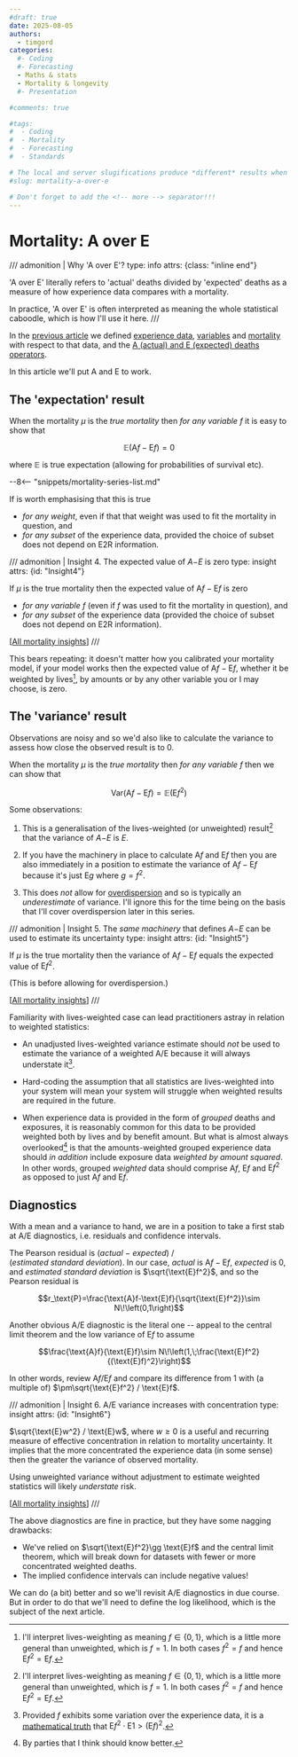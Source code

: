 ```yaml
---
#draft: true 
date: 2025-08-05
authors:
  - timgord
categories:
  #- Coding
  #- Forecasting
  - Maths & stats
  - Mortality & longevity
  #- Presentation

#comments: true

#tags:
#  - Coding
#  - Mortality
#  - Forecasting
#  - Standards

# The local and server slugifications produce *different* results when there are dashes in the item title.
#slug: mortality-a-over-e

# Don't forget to add the <!-- more --> separator!!!
---
```


# Mortality: A over E

/// admonition | Why 'A over E'?
    type: info
    attrs: {class: "inline end"}

'A over E' literally refers to 'actual' deaths divided by 'expected' deaths as a measure of how experience data compares with a mortality.

In practice, 'A over E' is often interpreted as meaning the whole statistical caboodle, which is how I'll use it here.
///

<!--
[overdispersion](/2025-08/mortality-measures-matter/#Def-overdispersion)
[E2R](/2025-08/mortality-measures-matter/#Def-E2R)
[experience dataset](/2025-08/mortality-measures-matter/#Def-exp-data)
[variable](/2025-08/mortality-measures-matter/#Def-variable)
[mortality](/2025-08/mortality-measures-matter/#Def-mortality)
[$\text{A}$ and $\text{E}$ operators](/2025-08/mortality-measures-matter/#Def-AE-ops)
-->

In the [previous article](/2025-08/mortality-measures-matter/) we defined [experience data](/2025-08/mortality-measures-matter/#Def-exp-data), [variables](/2025-08/mortality-measures-matter/#Def-variable) and [mortality](/2025-08/mortality-measures-matter/#Def-mortality) with respect to that data, and the [$\text{A}$ (actual) and $\text{E}$ (expected) deaths operators](/2025-08/mortality-measures-matter/#Def-AE-ops).

In this article we'll put $\text{A}$ and $\text{E}$ to work.

<!-- more -->

## The 'expectation' result

When the mortality $\mu$ is the *true mortality* then *for any variable $f$* it is easy to show that

$$\mathbb{E}\big(\text{A}f-\text{E}f\big)=0\tag{1}$$

where $\mathbb{E}$ is true expectation (allowing for probabilities of survival etc).

--8<-- "snippets/mortality-series-list.md"

If is worth emphasising that this is true

- *for any weight*, even if that that weight was used to fit the mortality in question, and
- *for any subset* of the experience data, provided the choice of subset does not depend on E2R information.

/// admonition | Insight 4. The expected value of *A*−*E* is zero
    type: insight
    attrs: {id: "Insight4"}

If $\mu$ is the true mortality then the expected value of $\text{A}f-\text{E}f$ is zero

- *for any variable $f$* (even if $f$ was used to fit the mortality in question), and
- *for any subset* of the experience data (provided the choice of subset does not depend on E2R information).

[[All mortality insights](/collated-mortality-insights#Insight4)]
///

This bears repeating: it doesn't matter how you calibrated your mortality model, if your model works then the expected value of $\text{A}f-\text{E}f$, whether it be weighted by lives[^Lives], by amounts or by any other variable you or I may choose, is zero.

[^Lives]: I'll interpret lives-weighting as meaning $f\in\{0,1\}$, which is a little more general than unweighted, which is $f=1$. In both cases $f^2=f$ and hence $\text{E}f^2=\text{E}f$.

## The 'variance' result

Observations are noisy and so we'd also like to calculate the variance to assess how close the observed result is to $0$.

When the mortality $\mu$ is the *true mortality* then *for any variable $f$* then we can show that

$$\text{Var}\big(\text{A}f-\text{E}f\big)=\mathbb{E}\big(\text{E}f^2\big) \tag{2}$$

Some observations:

1. This is a generalisation of the lives-weighted (or unweighted) result[^Lives] that the variance of *A*−*E* is *E*.

1. If you have the machinery in place to calculate $\text{A}f$ and $\text{E}f$ then you are also immediately in a position to estimate the variance of $\text{A}f-\text{E}f$ because it's just $\text{E}g$ where $g=f^2$.

1. This does *not* allow for [overdispersion](/2025-08/mortality-measures-matter/#Def-overdispersion) and so is typically an *underestimate* of variance. I'll ignore this for the time being on the basis that I'll cover overdispersion later in this series.

/// admonition | Insight 5. The *same machinery* that defines *A*−*E* can be used to estimate its uncertainty
    type: insight
    attrs: {id: "Insight5"}

If $\mu$ is the true mortality then the variance of $\text{A}f-\text{E}f$ equals the expected value of $\text{E}f^2$.

(This is before allowing for overdispersion.)

[[All mortality insights](/collated-mortality-insights#Insight5)]
///

Familiarity with lives-weighted case can lead practitioners astray in relation to weighted statistics:

- An unadjusted lives-weighted variance estimate should *not* be used to estimate the variance of a weighted A/E because it will always understate it[^WeightVariance].

- Hard-coding the assumption that all statistics are lives-weighted into your system will mean your system will struggle when weighted results are required in the future.

- When experience data is provided in the form of *grouped* deaths and exposures, it is reasonably common for this data to be provided weighted both by lives and by benefit amount. But what is almost always overlooked[^ShouldKnowBetter] is that the amounts-weighted grouped experience data should *in addition* include exposure data *weighted by amount squared*. In other words, grouped *weighted* data should comprise $\text{A}f$, $\text{E}f$ and $\text{E}f^2$ as opposed to just $\text{A}f$ and $\text{E}f$.

[^WeightVariance]: Provided $f$ exhibits some variation over the experience data, it is a [mathematical truth](https://en.wikipedia.org/wiki/Cauchy%E2%80%93Schwarz_inequality) that $\text{E}f^2\cdot\text{E}1\gt (\text{E}f)^2$.

[^ShouldKnowBetter]: By parties that I think should know better.

## Diagnostics

With a mean and a variance to hand, we are in a position to take a first stab at A/E diagnostics, i.e. residuals and  confidence intervals.

The Pearson residual is (*actual*&#x00A0;−&#x00A0;*expected*) / (*estimated&#x00A0;standard&#x00A0;deviation*). In our case, *actual* is $\text{A}f-\text{E}f$, *expected* is $0$, and *estimated standard deviation* is $\sqrt{\text{E}f^2}$, and so the Pearson residual is

$$r_\text{P}=\frac{\text{A}f-\text{E}f}{\sqrt{\text{E}f^2}}\sim N\!\left(0,1\right)$$

Another obvious A/E diagnostic is the literal one -- appeal to the central limit theorem and the low variance of $\text{E}f$ to assume

$$\frac{\text{A}f}{\text{E}f}\sim N\!\left(1,\;\frac{\text{E}f^2}{(\text{E}f)^2}\right)$$

In other words, review $\text{A}f/\text{E}f$ and compare its difference from $1$ with (a multiple of) $\pm\sqrt{\text{E}f^2} / \text{E}f$.

/// admonition | Insight 6. A/E variance increases with concentration
    type: insight
    attrs: {id: "Insight6"}

$\sqrt{\text{E}w^2} / \text{E}w$, where $w\ge0$ is a useful and recurring measure of effective concentration in relation to mortality uncertainty. It implies that the more concentrated the experience data (in some sense) then the greater the variance of observed mortality.

Using unweighted variance without adjustment to estimate weighted statistics will likely *understate* risk.

[[All mortality insights](/collated-mortality-insights#Insight6)]
///

The above diagnostics are fine in practice, but they have some nagging drawbacks:

- We've relied on $\sqrt{\text{E}f^2}\gg \text{E}f$ and the central limit theorem, which will break down for datasets with fewer or more concentrated weighted deaths.
- The implied confidence intervals can include negative values!

We can do (a bit) better and so we'll revisit A/E diagnostics in due course. But in order to do that we'll need to define the log likelihood, which is the subject of the next article.

